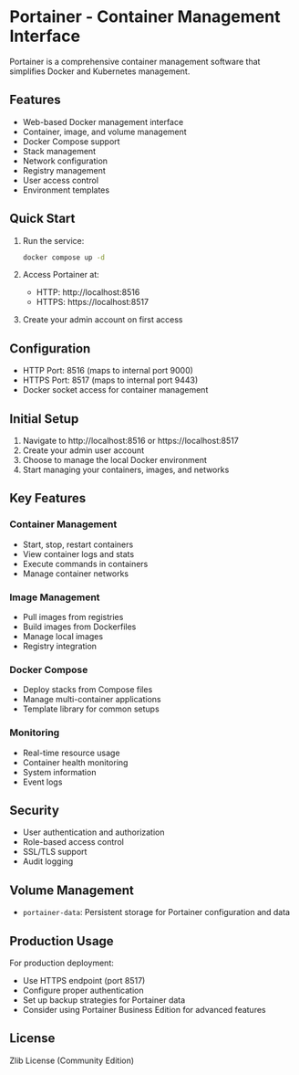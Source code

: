 # Portainer - Container Management Interface

Portainer is a comprehensive container management software that simplifies Docker and Kubernetes management.

## Features

- Web-based Docker management interface
- Container, image, and volume management
- Docker Compose support
- Stack management
- Network configuration
- Registry management
- User access control
- Environment templates

## Quick Start

1. Run the service:
   ```bash
   docker compose up -d
   ```

2. Access Portainer at:
   - HTTP: http://localhost:8516
   - HTTPS: https://localhost:8517

3. Create your admin account on first access

## Configuration

- HTTP Port: 8516 (maps to internal port 9000)
- HTTPS Port: 8517 (maps to internal port 9443)
- Docker socket access for container management

## Initial Setup

1. Navigate to http://localhost:8516 or https://localhost:8517
2. Create your admin user account
3. Choose to manage the local Docker environment
4. Start managing your containers, images, and networks

## Key Features

### Container Management
- Start, stop, restart containers
- View container logs and stats
- Execute commands in containers
- Manage container networks

### Image Management
- Pull images from registries
- Build images from Dockerfiles
- Manage local images
- Registry integration

### Docker Compose
- Deploy stacks from Compose files
- Manage multi-container applications
- Template library for common setups

### Monitoring
- Real-time resource usage
- Container health monitoring
- System information
- Event logs

## Security

- User authentication and authorization
- Role-based access control
- SSL/TLS support
- Audit logging

## Volume Management

- `portainer-data`: Persistent storage for Portainer configuration and data

## Production Usage

For production deployment:
- Use HTTPS endpoint (port 8517)
- Configure proper authentication
- Set up backup strategies for Portainer data
- Consider using Portainer Business Edition for advanced features

## License

Zlib License (Community Edition)